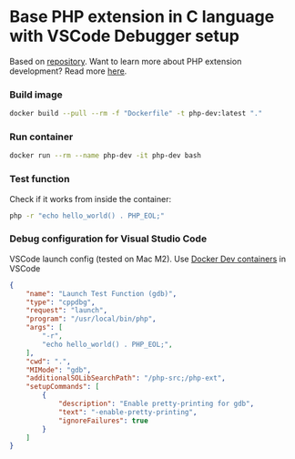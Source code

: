 # Base PHP extension in C language with VSCode Debugger setup

Based on [repository](https://github.com/bogkonstantin/php-extension-hello-world).
Want to learn more about PHP extension development? Read more [here](https://bogomolov.tech/php-extension-development/).

### Build image

```bash
docker build --pull --rm -f "Dockerfile" -t php-dev:latest "."
```

### Run container

```bash
docker run --rm --name php-dev -it php-dev bash
```

### Test function

Check if it works from inside the container:
```bash
php -r "echo hello_world() . PHP_EOL;"
```

### Debug configuration for Visual Studio Code

VSCode launch config (tested on Mac M2). Use [Docker Dev containers](https://code.visualstudio.com/docs/devcontainers/containers) in VSCode

```json
{
    "name": "Launch Test Function (gdb)",
    "type": "cppdbg",
    "request": "launch",
    "program": "/usr/local/bin/php",
    "args": [
        "-r",
        "echo hello_world() . PHP_EOL;",
    ],
    "cwd": ".",
    "MIMode": "gdb",
    "additionalSOLibSearchPath": "/php-src;/php-ext",
    "setupCommands": [
        {
            "description": "Enable pretty-printing for gdb",
            "text": "-enable-pretty-printing",
            "ignoreFailures": true
        }
    ]
}
```